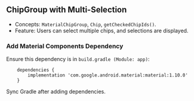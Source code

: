 ## ChipGroup with Multi-Selection

* Concepts: ```MaterialChipGroup```, ```Chip```, ```getCheckedChipIds()```.
* Feature: Users can select multiple chips, and selections are displayed.

### Add Material Components Dependency

Ensure this dependency is in ```build.gradle (Module: app)```:

```
    dependencies {
        implementation 'com.google.android.material:material:1.10.0'
    }
```

Sync Gradle after adding dependencies.

